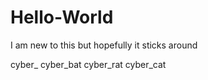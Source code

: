 # Hello-World
I am new to this but hopefully it sticks around 

cyber_
cyber_bat
cyber_rat
cyber_cat
